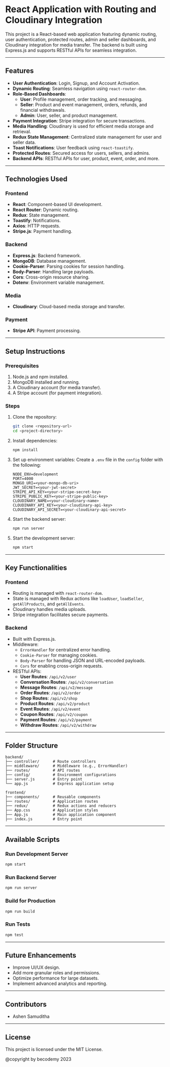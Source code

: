 # React Application with Routing and Cloudinary Integration

This project is a React-based web application featuring dynamic routing, user authentication, protected routes, admin and seller dashboards, and Cloudinary integration for media transfer. The backend is built using Express.js and supports RESTful APIs for seamless integration.

---

## **Features**

- **User Authentication**: Login, Signup, and Account Activation.
- **Dynamic Routing**: Seamless navigation using `react-router-dom`.
- **Role-Based Dashboards**:
  - **User**: Profile management, order tracking, and messaging.
  - **Seller**: Product and event management, orders, refunds, and financial withdrawals.
  - **Admin**: User, seller, and product management.
- **Payment Integration**: Stripe integration for secure transactions.
- **Media Handling**: Cloudinary is used for efficient media storage and retrieval.
- **Redux State Management**: Centralized state management for user and seller data.
- **Toast Notifications**: User feedback using `react-toastify`.
- **Protected Routes**: Secured access for users, sellers, and admins.
- **Backend APIs**: RESTful APIs for user, product, event, order, and more.

---

## **Technologies Used**

### **Frontend**
- **React**: Component-based UI development.
- **React Router**: Dynamic routing.
- **Redux**: State management.
- **Toastify**: Notifications.
- **Axios**: HTTP requests.
- **Stripe.js**: Payment handling.

### **Backend**
- **Express.js**: Backend framework.
- **MongoDB**: Database management.
- **Cookie-Parser**: Parsing cookies for session handling.
- **Body-Parser**: Handling large payloads.
- **Cors**: Cross-origin resource sharing.
- **Dotenv**: Environment variable management.

### **Media**
- **Cloudinary**: Cloud-based media storage and transfer.

### **Payment**
- **Stripe API**: Payment processing.

---

## **Setup Instructions**

### **Prerequisites**

1. Node.js and npm installed.
2. MongoDB installed and running.
3. A Cloudinary account (for media transfer).
4. A Stripe account (for payment integration).

### **Steps**

1. Clone the repository:
   ```bash
   git clone <repository-url>
   cd <project-directory>
   ```

2. Install dependencies:
   ```bash
   npm install
   ```

3. Set up environment variables:
   Create a `.env` file in the `config` folder with the following:
   ```env
   NODE_ENV=development
   PORT=4000
   MONGO_URI=<your-mongo-db-uri>
   JWT_SECRET=<your-jwt-secret>
   STRIPE_API_KEY=<your-stripe-secret-key>
   STRIPE_PUBLIC_KEY=<your-stripe-public-key>
   CLOUDINARY_NAME=<your-cloudinary-name>
   CLOUDINARY_API_KEY=<your-cloudinary-api-key>
   CLOUDINARY_API_SECRET=<your-cloudinary-api-secret>
   ```

4. Start the backend server:
   ```bash
   npm run server
   ```

5. Start the development server:
   ```bash
   npm start
   ```

---

## **Key Functionalities**

### **Frontend**
- Routing is managed with `react-router-dom`.
- State is managed with Redux actions like `loadUser`, `loadSeller`, `getAllProducts`, and `getAllEvents`.
- Cloudinary handles media uploads.
- Stripe integration facilitates secure payments.

### **Backend**
- Built with Express.js.
- Middleware:
  - `ErrorHandler` for centralized error handling.
  - `Cookie-Parser` for managing cookies.
  - `Body-Parser` for handling JSON and URL-encoded payloads.
  - `Cors` for enabling cross-origin requests.
- RESTful APIs:
  - **User Routes**: `/api/v2/user`
  - **Conversation Routes**: `/api/v2/conversation`
  - **Message Routes**: `/api/v2/message`
  - **Order Routes**: `/api/v2/order`
  - **Shop Routes**: `/api/v2/shop`
  - **Product Routes**: `/api/v2/product`
  - **Event Routes**: `/api/v2/event`
  - **Coupon Routes**: `/api/v2/coupon`
  - **Payment Routes**: `/api/v2/payment`
  - **Withdraw Routes**: `/api/v2/withdraw`

---

## **Folder Structure**
```
backend/
├── controller/      # Route controllers
├── middleware/      # Middleware (e.g., ErrorHandler)
├── routes/          # API routes
├── config/          # Environment configurations
├── server.js        # Entry point
└── app.js           # Express application setup

frontend/
├── components/      # Reusable components
├── routes/          # Application routes
├── redux/           # Redux actions and reducers
├── App.css          # Application styles
├── App.js           # Main application component
├── index.js         # Entry point
```

---

## **Available Scripts**

### **Run Development Server**
```bash
npm start
```

### **Run Backend Server**
```bash
npm run server
```

### **Build for Production**
```bash
npm run build
```

### **Run Tests**
```bash
npm test
```

---

## **Future Enhancements**
- Improve UI/UX design.
- Add more granular roles and permissions.
- Optimize performance for large datasets.
- Implement advanced analytics and reporting.

---

## **Contributors**
- Ashen Samuditha 

---

## **License**
This project is licensed under the MIT License.




@copyright by becodemy 2023